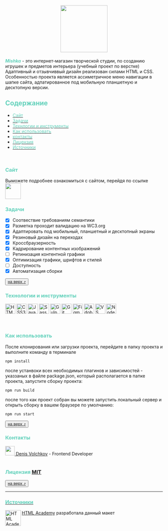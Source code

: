 <h1 align="center">
  <a href="https://denvolch.github.io/mishka/">
    <picture>
      <source media="(min-width: 1250px) and (prefers-color-scheme: dark)" srcset="https://denvolch.github.io/mishka/images/svg/mishka-logo-desktop--dark.svg" width="200">
      <source media="(min-width: 1250px) and (prefers-color-scheme: light)" srcset="https://denvolch.github.io/mishka/images/svg/mishka-logo-desktop.svg" width="200">
      <source media="(min-width: 768px) and (prefers-color-scheme: dark)" srcset="https://denvolch.github.io/mishka/images/svg/mishka-logo-tablet--dark.svg" width="150">
      <source media="(min-width: 768px) and (prefers-color-scheme: light)" srcset="https://denvolch.github.io/mishka/images/svg/mishka-logo-tablet.svg" width="150">
      <source media="(prefers-color-scheme: dark)" srcset="https://denvolch.github.io/mishka/images/svg/mishka-logo-mobile--dark.svg" width="100">
      <img src="https://denvolch.github.io/mishka/images/svg/mishka-logo-mobile.svg" width="100">
    </picture>
  </a>
</h1>

<span style="color: #63d1bb"><b><i>Mishka</i></b></span> - это интернет-магазин творческой студии, по созданию игрушек и предметов интерьера (учебный проект по верстке)
Адаптивный и отзывчиввый дизайн реализован силами HTML и CSS. Особенностью проекта является ассиметричное меню навигации в шапке сайта, адпатированное под мобильную планшетную и десктопную версии.
</br>

## <span style="color: #63d1bb">Содержание</span>
  
+ [<span style="color: #63d1bb">Сайт</span>](md#Сайт)
+ [<span style="color: #63d1bb">Задачи</span>](#Задачи)
+ [<span style="color: #63d1bb">Технлогии и инструменты</span>](#Технологии)
+ [<span style="color: #63d1bb">Как использовать</span>](#Как)
+ [<span style="color: #63d1bb">контакты</span>](#контакты)
+ [<span style="color: #63d1bb">Лицензия</span>](#Лицензия)
+ [<span style="color: #63d1bb">Источники</span>](#Источники)
</br>


### <span style="color: #63d1bb">Сайт</span>
Выможете подробнее ознакомиться с сайтом, перейдя по ссылке <a href="https://denvolch.github.io/mishka/" title="https://denvolch.github.io"><picture><source media="(prefers-color-scheme: dark)" srcset="https://denvolch.github.io/mishka/images/svg/mishka-logo-mobile--dark.svg" width="50"><img src="https://denvolch.github.io/mishka/images/svg/mishka-logo-mobile.svg" width="50"></picture></a>
</br>


### <span style="color: #63d1bb">Задачи</span>
 - [x] Соотвествие требованиям семантики
 - [x] Разметка проходит валидацию на WC3.org
 - [x] Адаптировать под мобильный, планшетный и десктопный экраны
 - [x] Резиновый дизайн на переходах
 - [x] Кроссбраузерность 
 - [x] Кадрирование контентных изображений
 - [ ] Ретинизация контентной графики
 - [x] Оптимизация графики, шрифтов и стилей
 - [ ] Доступность
 - [x] Автоматизация сборки

<button>[на верх :arrow_heading_up:](#содержание)</button>
</br>

### <span style="color: #63d1bb">Технологии и инструменты</span>
<div>
    <img style="width: 2rem" src="https://cdn.jsdelivr.net/gh/devicons/devicon/icons/html5/html5-original.svg" title="HTML5"/>
    <img style="width: 2rem" src="https://cdn.jsdelivr.net/gh/devicons/devicon/icons/css3/css3-original.svg" title="CSS3"/>
    <img style="width: 2rem" src="https://cdn.jsdelivr.net/gh/devicons/devicon/icons/javascript/javascript-original.svg" title="JavaScript"/>
    <img style="width: 2rem" src="https://cdn.jsdelivr.net/gh/devicons/devicon/icons/sass/sass-original.svg" title="Sass"/>
    <img style="width: 2rem" src="https://cdn.jsdelivr.net/gh/devicons/devicon/icons/gulp/gulp-plain.svg" title="Gulp"/>
    <img style="width: 2rem" src="https://cdn.jsdelivr.net/gh/devicons/devicon/icons/git/git-original.svg" title="Git"/>
    <img style="width: 2rem" src="https://cdn.jsdelivr.net/gh/devicons/devicon/icons/figma/figma-original.svg" title="Figma"/>
    <img style="width: 2rem" src="https://cdn.jsdelivr.net/gh/devicons/devicon/icons/illustrator/illustrator-line.svg" title="Adobe Illustrator"/>
    <img style="width: 2rem" src="https://cdn.jsdelivr.net/gh/devicons/devicon/icons/vscode/vscode-original.svg" title="VS Code"/>
    <img style="width: 2rem" src="https://cdn.jsdelivr.net/gh/devicons/devicon/icons/nodejs/nodejs-original.svg" title="Node.js"/>
</div>
<br/>    
<br/>    

### <span style="color: #63d1bb">Как использовать</span>
После клонирования или загрузки проекта, перейдите в папку проекта и выполните команду в терминале
```node
npm install
```
после устанвоки всех необходимых плагинов и зависимостей - указзаных в файле package.json, который располагается в папке проекта, запустите сборку проекта:
```node
npm run build
```
после того как проект собран вы можете запустить локальный сервер и открыть сборку в вашем браузере по умолчанию:
```node
npm run start
```
<button>[на верх :arrow_heading_up:](#содержание)</button>
</br>

### <span style="color: #63d1bb">Контакты</span>
<div style="vertical-align: top;">
<a href="https://vk.com/denv0lc">
<img width="30" src="https://upload.wikimedia.org/wikipedia/commons/f/f3/VK_Compact_Logo_(2021-present).svg"><span> Denis Volchkov</span></a> - Frontend Developer
</div>
</br>

### <span style="color: #63d1bb">Лицензия</span> [MIT](./LICENSE)
<button>[на верх :arrow_heading_up:](#содержание)</button>
</br>

---
### [<span style="color: #63d1bb">Источники</span>](#source)
[<a href="https://htmlacademy.ru"><img align="left" width="50" height="50" alt="HTML Academy" src="https://up.htmlacademy.ru/static/img/intensive/adaptive/logo-for-github-2.png">HTML Academy](https://htmlacademy.ru)
разработала данный макет 
